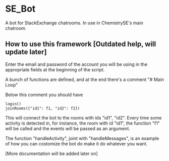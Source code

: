 # SE_Bot
A bot for StackExchange chatrooms. In use in ChemistrySE's main chatroom.

## How to use this framework [Outdated help, will update later]

Enter the email and password of the account you will be using in the appropriate fields at the beginning of the script.

A bunch of functions are defined, and at the end there's a comment "# Main Loop"

Below this comment you should have

    login()
    joinRooms({"id1": f1, "id2": f2})

This will connect the bot to the rooms with ids "id1", "id2". Every time some activity is detected in, for instance, the room with id "id1", the function "f1" will be called and the events will be passed as an argument.

The function "handleActivity", joint with "handleMessages", is an example of how you can costomize the bot do make it do whatever you want.

[More documentation will be added later on]
